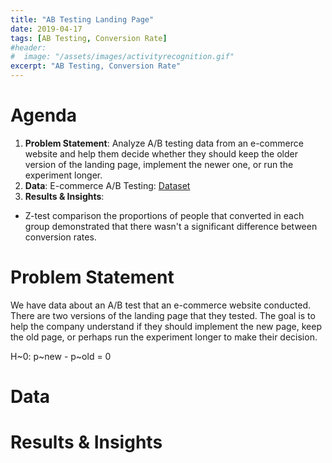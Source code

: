 ```yaml
---
title: "AB Testing Landing Page"
date: 2019-04-17
tags: [AB Testing, Conversion Rate]
#header:
#  image: "/assets/images/activityrecognition.gif"
excerpt: "AB Testing, Conversion Rate"
---
```


# Agenda 

1. **Problem Statement**: Analyze A/B testing data from an e-commerce website and help them decide whether they should keep the older version of the landing page, implement the newer one, or run the experiment longer.
2. **Data**: E-commerce A/B Testing: [Dataset](https://www.kaggle.com/zhangluyuan/ab-testing)
3. **Results & Insights**:
* Z-test comparison the proportions of people that converted in each group demonstrated that there wasn't a significant difference between conversion rates.

# Problem Statement

We have data about an A/B test that an e-commerce website conducted. There are two versions of the landing page that they tested. The goal is to help the company understand if they should implement the new page, keep the old page, or perhaps run the experiment longer to make their decision.

H~0: p~new - p~old = 0

# Data



# Results & Insights


